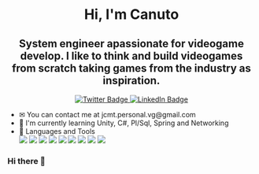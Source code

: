 <div id="header" align="center">
    <h1>Hi, I'm Canuto</h1>
    <h2>System engineer apassionate for videogame develop. I like to think and build videogames from scratch taking games from the industry as inspiration.</h2>
    <div id="badges">
        <a href="https://twitter.com/J_u_a_n_c_k" target="_blank">
            <img src="https://img.shields.io/twitter/url?label=%40J_u_a_n_c_k&logo=twitter&style=plastic&url=https%3A%2F%2Ftwitter.com%2FJ_u_a_n_c_k" alt="Twitter Badge"/>
        </a>
        <a href="https://www.linkedin.com/in/juan-moya-vg/" target="_blank">
            <img src="https://img.shields.io/twitter/url?label=Juan%20Moya&logo=Linkedin&style=plastic&url=https%3A%2F%2Fwww.linkedin.com%2Fin%2Fjuan-moya-vg%2F" alt="LinkedIn Badge"/>
        </a>
    </div>
</div>

<div id="body">
    <div id="about-me">
        <ul>
            <li>✉ You can contact me at jcmt.personal.vg@gmail.com</li>
            <li>📕 I'm currently learning Unity, C#, Pl/Sql, Spring and Networking</li>
            <li>
                🔨 Languages and Tools<br>
                <img src="https://cdn.jsdelivr.net/gh/devicons/devicon/icons/unity/unity-original.svg" />
                <img src="https://cdn.jsdelivr.net/gh/devicons/devicon/icons/unrealengine/unrealengine-original.svg" />
                <img src="https://cdn.jsdelivr.net/gh/devicons/devicon/icons/csharp/csharp-original.svg" />
                <img src="https://cdn.jsdelivr.net/gh/devicons/devicon/icons/blender/blender-original.svg" />
                <img src="https://cdn.jsdelivr.net/gh/devicons/devicon/icons/java/java-original.svg" />
                <img src="https://cdn.jsdelivr.net/gh/devicons/devicon/icons/spring/spring-original.svg" />
                <img src="https://cdn.jsdelivr.net/gh/devicons/devicon/icons/mysql/mysql-original.svg" />
                <img src="https://cdn.jsdelivr.net/gh/devicons/devicon/icons/postgresql/postgresql-original.svg" />
                <img src="https://cdn.jsdelivr.net/gh/devicons/devicon/icons/html5/html5-original.svg" />
            </li>
        </ul>
    </div>
    <div id="My-stats"></div>
</div>


### Hi there 👋

<!--
**Canuto31/Canuto31** is a ✨ _special_ ✨ repository because its `README.md` (this file) appears on your GitHub profile.

Here are some ideas to get you started:

- 🔭 I’m currently working on ...
- 🌱 I’m currently learning ...
- 👯 I’m looking to collaborate on ...
- 🤔 I’m looking for help with ...
- 💬 Ask me about ...
- 📫 How to reach me: ...
- 😄 Pronouns: ...
- ⚡ Fun fact: ...
-->
